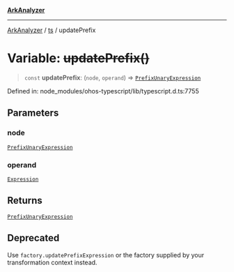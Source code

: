 [**ArkAnalyzer**](../../../../README.md)

***

[ArkAnalyzer](../../../../globals.md) / [ts](../README.md) / updatePrefix

# Variable: ~~updatePrefix()~~

> `const` **updatePrefix**: (`node`, `operand`) => [`PrefixUnaryExpression`](../interfaces/PrefixUnaryExpression.md)

Defined in: node\_modules/ohos-typescript/lib/typescript.d.ts:7755

## Parameters

### node

[`PrefixUnaryExpression`](../interfaces/PrefixUnaryExpression.md)

### operand

[`Expression`](../interfaces/Expression.md)

## Returns

[`PrefixUnaryExpression`](../interfaces/PrefixUnaryExpression.md)

## Deprecated

Use `factory.updatePrefixExpression` or the factory supplied by your transformation context instead.
